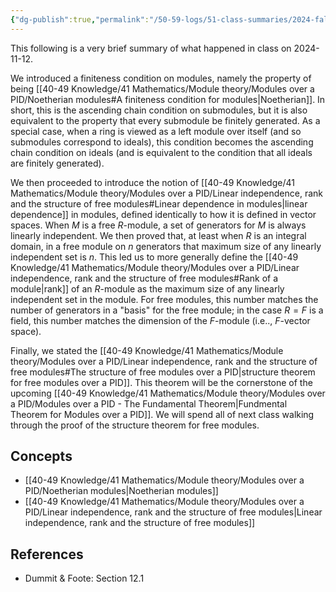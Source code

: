 ```yaml
---
{"dg-publish":true,"permalink":"/50-59-logs/51-class-summaries/2024-fall/math-561/2024-11/2024-11-12/","updated":"2024-11-12T13:21:08-08:00"}
---
```


This following is a very brief summary of what happened in class on 2024-11-12.

We introduced a finiteness condition on modules, namely the property of being [[40-49 Knowledge/41 Mathematics/Module theory/Modules over a PID/Noetherian modules#A finiteness condition for modules\|Noetherian]]. In short, this is the ascending chain condition on submodules, but it is also equivalent to the property that every submodule be finitely generated. As a special case, when a ring is viewed as a left module over itself (and so submodules correspond to ideals), this condition becomes the ascending chain condition on ideals (and is equivalent to the condition that all ideals are finitely generated).

We then proceeded to introduce the notion of [[40-49 Knowledge/41 Mathematics/Module theory/Modules over a PID/Linear independence, rank and the structure of free modules#Linear dependence in modules\|linear dependence]] in modules, defined identically to how it is defined in vector spaces. When $M$ is a free $R$-module, a set of generators for $M$ is always linearly independent. We then proved that, at least when $R$ is an integral domain, in a free module on $n$ generators that maximum size of any linearly independent set is $n$. This led us to more generally define the [[40-49 Knowledge/41 Mathematics/Module theory/Modules over a PID/Linear independence, rank and the structure of free modules#Rank of a module\|rank]] of an $R$-module as the maximum size of any linearly independent set in the module. For free modules, this number matches the number of generators in a "basis" for the free module; in the case $R=F$ is a field, this number matches the dimension of the $F$-module (i.e.., $F$-vector space).

Finally, we stated the [[40-49 Knowledge/41 Mathematics/Module theory/Modules over a PID/Linear independence, rank and the structure of free modules#The structure of free modules over a PID\|structure theorem for free modules over a PID]]. This theorem will be the cornerstone of the upcoming [[40-49 Knowledge/41 Mathematics/Module theory/Modules over a PID/Modules over a PID - The Fundamental Theorem\|Fundmental Theorem for Modules over a PID]]. We will spend all of next class walking through the proof of the structure theorem for free modules.
## Concepts

- [[40-49 Knowledge/41 Mathematics/Module theory/Modules over a PID/Noetherian modules\|Noetherian modules]]
- [[40-49 Knowledge/41 Mathematics/Module theory/Modules over a PID/Linear independence, rank and the structure of free modules\|Linear independence, rank and the structure of free modules]]

## References

- Dummit & Foote: Section 12.1